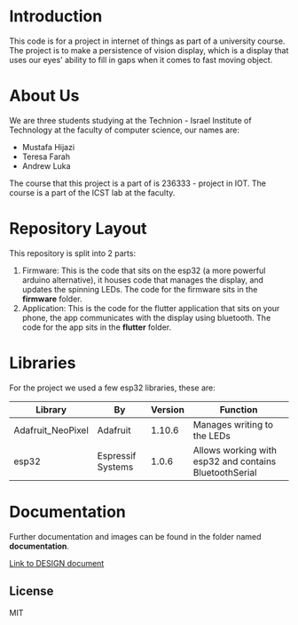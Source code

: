 # Introduction

This code is for a project in internet of things as part of
a university course. The project is to make a persistence
of vision display, which is a display that uses our eyes'
ability to fill in gaps when it comes to fast moving object.

# About Us

We are three students studying at the 
Technion - Israel Institute of Technology at the faculty of 
computer science, our names are:

- Mustafa Hijazi
- Teresa Farah
- Andrew Luka

The course that this project is a part of is 236333 - project
in IOT. The course is a part of the ICST lab at the faculty.

# Repository Layout

This repository is split into 2 parts:

1. Firmware: This is the code that sits on the esp32
   (a more powerful arduino alternative), it houses code that 
   manages the display, and updates the spinning LEDs. The code
   for the firmware sits in the **firmware** folder.
2. Application: This is the code for the flutter application 
   that sits on your phone, the app communicates with the 
   display using bluetooth. The code for the app sits in the
   **flutter** folder.

# Libraries

For the project we used a few esp32 libraries, these are:


| Library           | By                | Version | Function                                               |
|-------------------|-------------------|---------|--------------------------------------------------------|
| Adafruit_NeoPixel | Adafruit          | 1.10.6  | Manages writing to the LEDs                            |
| esp32             | Espressif Systems | 1.0.6   | Allows working with esp32 and contains BluetoothSerial |

# Documentation

Further documentation and images can be found in the folder named 
**documentation**.

[Link to DESIGN document](documentation/DESIGN.md)

## License

MIT

